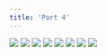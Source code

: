 ```yaml
---
title: 'Part 4'
---
```


![](shell31.jpg)
![](shell32.jpg)
![](shell33.jpg)
![](shell34.jpg)
![](shell35.jpg)
![](shell36.jpg)
![](shell37.jpg)
![](shell38.jpg)